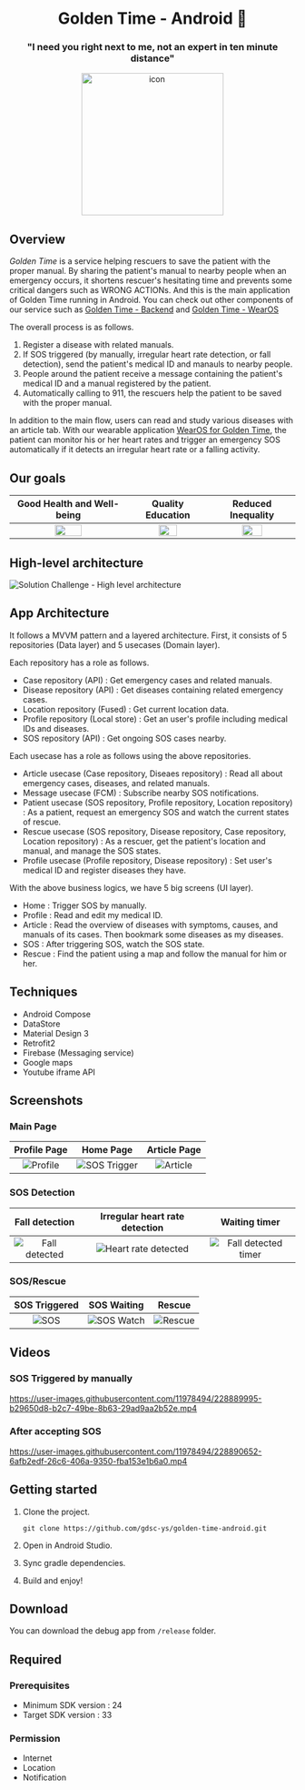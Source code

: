 <h1 align="center">Golden Time - Android 📱</h1>
<h3 align="center">"I need you right next to me, not an expert in ten minute distance"</h3>
<p align="center">
  <img src="https://user-images.githubusercontent.com/11978494/228843932-c59e03fb-d4e7-458d-a548-58e80583a7ea.png" alt="icon" width="250" height="250">
</p>

## Overview

*Golden Time* is a service helping rescuers to save the patient with the proper manual. By sharing the patient's manual to nearby people when an emergency occurs, it shortens rescuer's hesitating time and prevents some critical dangers such as WRONG ACTIONs. And this is the main application of Golden Time running in Android. You can check out other components of our service such as [Golden Time - Backend](https://github.com/gdsc-ys/golden-time-backend) and [Golden Time - WearOS](https://github.com/gdsc-ys/golden-time-wearos)

The overall process is as follows.
1. Register a disease with related manuals.
2. If SOS triggered (by manually, irregular heart rate detection, or fall detection), send the patient's medical ID and manauls to nearby people.
3. People around the patient receive a message containing the patient's medical ID and a manual registered by the patient.
4. Automatically calling to 911, the rescuers help the patient to be saved with the proper manual.

In addition to the main flow, users can read and study various diseases with an article tab.
With our wearable application [WearOS for Golden Time](https://github.com/gdsc-ys/golden-time-wearos), the patient can monitor his or her heart rates and trigger an emergency SOS automatically if it detects an irregular heart rate or a falling activity.

## Our goals

| Good Health and Well-being | Quality Education | Reduced Inequality |
|:-:|:-:|:-:|
| <img width="50%" src="https://user-images.githubusercontent.com/11978494/229120095-200494e8-a916-4387-bee3-70477d2b4824.png"> | <img width="50%" src="https://user-images.githubusercontent.com/11978494/229120393-90b52bc9-94e1-4c8b-b709-25d8c4dfe423.png"> | <img width="50%" src="https://user-images.githubusercontent.com/11978494/229120495-43c49966-c735-4ebd-97f5-0d92ce349f5f.png"> |

## High-level architecture

![Solution Challenge - High level architecture](https://user-images.githubusercontent.com/11978494/229120978-77f4b040-933d-42a6-880c-fd1e2fd4f0bb.png)

## App Architecture

It follows a MVVM pattern and a layered architecture.
First, it consists of 5 repositories (Data layer) and 5 usecases (Domain layer).

Each repository has a role as follows.
- Case repository (API) : Get emergency cases and related manuals.
- Disease repository (API) : Get diseases containing related emergency cases.
- Location repository (Fused) : Get current location data.
- Profile repository (Local store) : Get an user's profile including medical IDs and diseases.
- SOS repository (API) : Get ongoing SOS cases nearby.

Each usecase has a role as follows using the above repositories.
- Article usecase (Case repository, Diseaes repository) : Read all about emergency cases, diseases, and related manuals.
- Message usecase (FCM) : Subscribe nearby SOS notifications.
- Patient usecase (SOS repository, Profile repository, Location repository) : As a patient, request an emergency SOS and watch the current states of rescue.
- Rescue usecase (SOS repository, Disease repository, Case repository, Location repository) : As a rescuer, get the patient's location and manual, and manage the SOS states.
- Profile usecase (Profile repository, Disease repository) : Set user's medical ID and register diseases they have.

With the above business logics, we have 5 big screens (UI layer).
- Home : Trigger SOS by manually.
- Profile : Read and edit my medical ID.
- Article : Read the overview of diseases with symptoms, causes, and manuals of its cases. Then bookmark some diseases as my diseases.
- SOS : After triggering SOS, watch the SOS state.
- Rescue : Find the patient using a map and follow the manual for him or her.

## Techniques

- Android Compose
- DataStore
- Material Design 3
- Retrofit2
- Firebase (Messaging service)
- Google maps
- Youtube iframe API

## Screenshots

### Main Page

| Profile Page | Home Page | Article Page |
|:-:|:-:|:-:|
| ![Profile](https://user-images.githubusercontent.com/11978494/228888455-bc89111f-173e-4347-a2aa-ffc2ff8ef6fb.jpeg) | ![SOS Trigger](https://user-images.githubusercontent.com/11978494/228888669-29e38ed8-398d-47f2-a591-2cbdd6eea914.jpeg) | ![Article](https://user-images.githubusercontent.com/11978494/228888241-2e5561e1-59c4-4905-bc87-1d0fe0e270c8.jpeg) |

### SOS Detection

| Fall detection | Irregular heart rate detection | Waiting timer |
|:-:|:-:|:-:|
| ![Fall detected](https://user-images.githubusercontent.com/11978494/228889216-7bbe21a1-1a78-40c4-9f96-acb0e26773d7.jpeg) | ![Heart rate detected](https://user-images.githubusercontent.com/11978494/228889285-98e51cb4-b931-4708-8325-a8bf29568a09.jpeg) | ![Fall detected timer](https://user-images.githubusercontent.com/11978494/228889327-0d38eeba-66f6-46af-b56c-e280cd9aa754.jpeg) |

### SOS/Rescue

| SOS Triggered | SOS Waiting | Rescue |
|:-:|:-:|:-:|
| ![SOS](https://user-images.githubusercontent.com/11978494/228889564-c33748a7-f776-40fd-8b1d-70fdb60efa1f.jpeg) | ![SOS Watch](https://user-images.githubusercontent.com/11978494/228891912-ad201e9e-2216-412d-9f22-771d08f6be98.jpeg) | ![Rescue](https://user-images.githubusercontent.com/11978494/228890502-074d62c9-d040-4c29-9275-7ea569bba46d.jpeg) |

## Videos

### SOS Triggered by manually

https://user-images.githubusercontent.com/11978494/228889995-b29650d8-b2c7-49be-8b63-29ad9aa2b52e.mp4

### After accepting SOS

https://user-images.githubusercontent.com/11978494/228890652-6afb2edf-26c6-406a-9350-fba153e1b6a0.mp4

## Getting started

1. Clone the project.

    ```
    git clone https://github.com/gdsc-ys/golden-time-android.git
    ```

2. Open in Android Studio.

3. Sync gradle dependencies.

4. Build and enjoy!

## Download

You can download the debug app from `/release` folder.

## Required

### Prerequisites
- Minimum SDK version : 24
- Target SDK version : 33

### Permission
- Internet
- Location
- Notification
